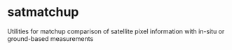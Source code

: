 # satmatchup

Utilities for matchup comparison of satellite pixel information with in-situ or ground-based measurements